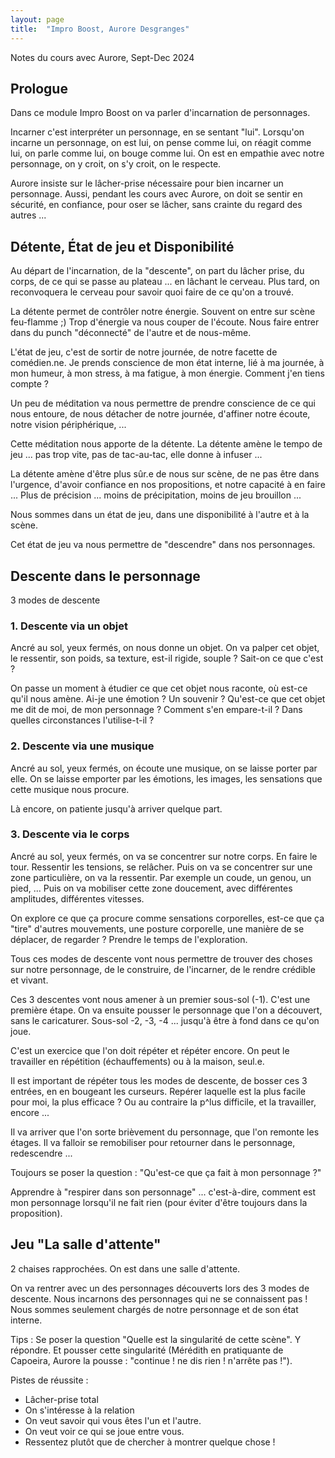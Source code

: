 ```yaml
---
layout: page
title:  "Impro Boost, Aurore Desgranges"
---
```


Notes du cours avec Aurore, Sept-Dec 2024

## Prologue

Dans ce module Impro Boost on va parler d'incarnation de personnages.

Incarner c'est interpréter un personnage, en se sentant "lui".
Lorsqu'on incarne un personnage, on est lui, on pense comme lui, on réagit comme lui, on parle comme lui, on bouge comme lui.
On est en empathie avec notre personnage, on y croit, on s'y croit, on le respecte.

Aurore insiste sur le lâcher-prise nécessaire pour bien incarner un personnage.
Aussi, pendant les cours avec Aurore, on doit se sentir en sécurité, en confiance, pour oser se lâcher, sans crainte du regard des autres ...


## Détente, État de jeu et Disponibilité
Au départ de l'incarnation, de la "descente", on part du lâcher prise, du corps, de ce qui se passe au plateau ... en lâchant le cerveau.
Plus tard, on reconvoquera le cerveau pour savoir quoi faire de ce qu'on a trouvé.

La détente permet de contrôler notre énergie.
Souvent on entre sur scène feu-flamme ;)
Trop d'énergie va nous couper de l'écoute. Nous faire entrer dans du punch "déconnecté" de l'autre et de nous-même.

L'état de jeu, c'est de sortir de notre journée, de notre facette de comédien.ne.
Je prends conscience de mon état interne, lié à ma journée, à mon humeur, à mon stress, à ma fatigue, à mon énergie.
Comment j'en tiens compte ?

Un peu de méditation va nous permettre de prendre conscience de ce qui nous entoure, de nous détacher de notre journée, d'affiner notre écoute, notre vision périphérique, ...

Cette méditation nous apporte de la détente.
La détente amène le tempo de jeu ... pas trop vite, pas de tac-au-tac, elle donne à infuser ...

La détente amène d'être plus sûr.e de nous sur scène, de ne pas être dans l'urgence, d'avoir confiance en nos propositions, et notre capacité à en faire ...
Plus de précision ... moins de précipitation, moins de jeu brouillon ...

Nous sommes dans un état de jeu, dans une disponibilité à l'autre et à la scène.

Cet état de jeu va nous permettre de "descendre" dans nos personnages.


## Descente dans le personnage
3 modes de descente

### 1. Descente via un objet
Ancré au sol, yeux fermés, on nous donne un objet.
On va palper cet objet, le ressentir, son poids, sa texture, est-il rigide, souple ?
Sait-on ce que c'est ?

On passe un moment à étudier ce que cet objet nous raconte, où est-ce qu'il nous amène.
Ai-je une émotion ? Un souvenir ?
Qu'est-ce que cet objet me dit de moi, de mon personnage ?
Comment s'en empare-t-il ? Dans quelles circonstances l'utilise-t-il ?

### 2. Descente via une musique
Ancré au sol, yeux fermés, on écoute une musique, on se laisse porter par elle.
On se laisse emporter par les émotions, les images, les sensations que cette musique nous procure.

Là encore, on patiente jusqu'à arriver quelque part.

### 3. Descente via le corps
Ancré au sol, yeux fermés, on va se concentrer sur notre corps. En faire le tour.
Ressentir les tensions, se relâcher.
Puis on va se concentrer sur une zone particulière, on va la ressentir.
Par exemple un coude, un genou, un pied, ...
Puis on va mobiliser cette zone doucement, avec différentes amplitudes, différentes vitesses.

On explore ce que ça procure comme sensations corporelles, est-ce que ça "tire" d'autres mouvements, une posture corporelle, une manière de se déplacer, de regarder ?
Prendre le temps de l'exploration.

Tous ces modes de descente vont nous permettre de trouver des choses sur notre personnage, de le construire, de l'incarner, de le rendre crédible et vivant.

Ces 3 descentes vont nous amener à un premier sous-sol (-1). C'est une première étape. 
On va ensuite pousser le personnage que l'on a découvert, sans le caricaturer.
Sous-sol -2, -3, -4 ... jusqu'à être à fond dans ce qu'on joue.

C'est un exercice que l'on doit répéter et répéter encore.
On peut le travailler en répétition (échauffements) ou à la maison, seul.e.

Il est important de répéter tous les modes de descente, de bosser ces 3 entrées, en en bougeant les curseurs. 
Repérer laquelle est la plus facile pour moi, la plus efficace ? Ou au contraire la p^lus difficile, et la travailler, encore ...


Il va arriver que l'on sorte brièvement du personnage, que l'on remonte les étages.
Il va falloir se remobiliser pour retourner dans le personnage, redescendre ...

Toujours se poser la question : "Qu'est-ce que ça fait à mon personnage ?"

Apprendre à "respirer dans son personnage" ... c'est-à-dire, comment est mon personnage lorsqu'il ne fait rien (pour éviter d'être toujours dans la proposition).


## Jeu "La salle d'attente"
2 chaises rapprochées.
On est dans une salle d'attente.

On va rentrer avec un des personnages découverts lors des 3 modes de descente.
Nous incarnons des personnages qui ne se connaissent pas !
Nous sommes seulement chargés de notre personnage et de son état interne.


Tips :
Se poser la question "Quelle est la singularité de cette scène".
Y répondre. Et pousser cette singularité (Mérédith en pratiquante de Capoeira, Aurore la pousse : "continue ! ne dis rien ! n'arrête pas !").


Pistes de réussite :
- Lâcher-prise total
- On s'intéresse à la relation
- On veut savoir qui vous êtes l'un et l'autre.
- On veut voir ce qui se joue entre vous.
- Ressentez plutôt que de chercher à montrer quelque chose !
